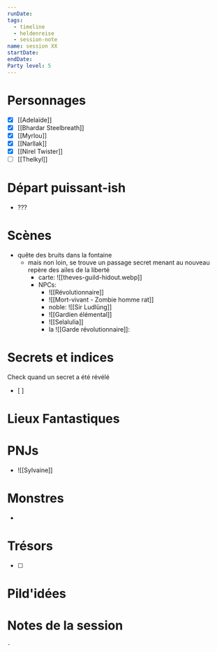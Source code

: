 ```yaml
---
runDate: 
tags:
  - timeline
  - heldenreise
  - session-note
name: session XX
startDate: 
endDate:
Party level: 5
---
```



# Personnages
- [x] [[Adelaïde]]
- [x] [[Bhardar Steelbreath]]
- [x] [[Myrlou]]
- [x] [[Narllak]]
- [x] [[Nirel Twister]]
- [ ] [[Thelkyl]]

# Départ puissant-ish
- ???

# Scènes
- quête des bruits dans la fontaine
	- mais non loin, se trouve un passage secret menant au nouveau repère des ailes de la liberté
		- carte: ![[theves-guild-hidout.webp]]
		- NPCs:
			- ![[Révolutionnaire]]
			- ![[Mort-vivant - Zombie homme rat]]
			- noble: ![[Sir Ludlüng]]
			- ![[Gardien élémental]]
			- ![[Selalulia]]
			- la ![[Garde révolutionnaire]]:


# Secrets et indices
Check quand un secret a été révélé
- [ ] 

# Lieux Fantastiques


# PNJs
- ![[Sylvaine]]

# Monstres
- 

# Trésors
- [ ]


# Pild'idées
> 

# Notes de la session

```
-
```

